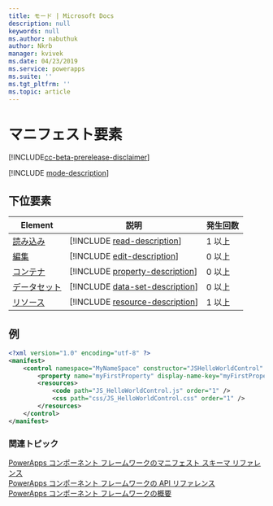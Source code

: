 ```yaml
---
title: モード | Microsoft Docs
description: null
keywords: null
ms.author: nabuthuk
author: Nkrb
manager: kvivek
ms.date: 04/23/2019
ms.service: powerapps
ms.suite: ''
ms.tgt_pltfrm: ''
ms.topic: article
---
```


# <a name="manifest-element"></a>マニフェスト要素

[!INCLUDE[cc-beta-prerelease-disclaimer](../../../includes/cc-beta-prerelease-disclaimer.md)]

[!INCLUDE [mode-description](includes/mode-description.md)]

## <a name="child-elements"></a>下位要素

|Element|説明|発生回数|
|--|--|--|
|[読み込み](read.md)|[!INCLUDE [read-description](includes/read-description.md)]|1 以上|
|[編集](edit.md)|[!INCLUDE [edit-description](includes/edit-description.md)]|0 以上|
|[コンテナ](container.md)|[!INCLUDE [property-description](includes/container-description.md)]|0 以上|
|[データセット](data-set.md)|[!INCLUDE [data-set-description](includes/data-set-description.md)]|0 以上|
|[リソース](resources.md)|[!INCLUDE [resource-description](includes/resources-description.md)]|1 以上|

## <a name="example"></a>例

```xml
<?xml version="1.0" encoding="utf-8" ?>
<manifest>
    <control namespace="MyNameSpace" constructor="JSHelloWorldControl" version="1.0.0" display-name-key="JS_HelloWorldControl_Display_Key" description-key="JS_HelloWorldControl_Desc_Key" control-type="standard">
        <property name="myFirstProperty" display-name-key="myFirstProperty_Display_Key" description-key="myFirstProperty_Desc_Key" of-type="SingleLine.Text" usage="bound" required="true" />
        <resources>
            <code path="JS_HelloWorldControl.js" order="1" />
            <css path="css/JS_HelloWorldControl.css" order="1" />
        </resources>
    </control>
</manifest>
```

### <a name="related-topics"></a>関連トピック

[PowerApps コンポーネント フレームワークのマニフェスト スキーマ リファレンス](index.md)<br/>
[PowerApps コンポーネント フレームワークの API リファレンス](../reference/index.md)<br/>
[PowerApps コンポーネント フレームワークの概要](../overview.md)
